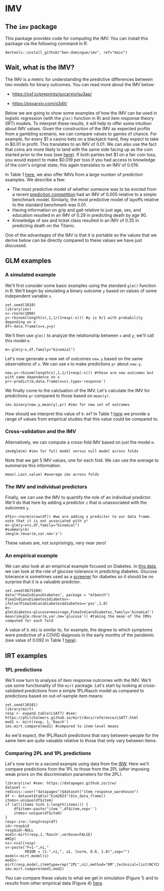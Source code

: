 # IMV
## The `imv` package
This package provides code for computing the IMV. You can install this package via the following command in R:
```
devtools::install_github("ben-domingue/imv", ref="main")
```
## Wait, what is the IMV?
The IMV is a metric for understanding the predictive differences between two models for binary outcomes. You can read more about the IMV below:

- https://osf.io/preprints/socarxiv/gu3ap/

- https://psyarxiv.com/q3djt/

Below we are going to show some examples of how the IMV can be used in logistic regression (with the `glm()` function in R) and item response theory (IRT) models. To interpret these results, it will help to offer some intuition about IMV values. Given the construction of the IMV as expected profits from a gambling scenario, we can compare values to games of chance. For example, for every $1 a casino bets on a blackjack hand, they expect to take in $0.01 in profit. This translates to an IMV of 0.01. We can also use the fact that coins are more likely to land with the same side facing up as the coin started prior to the toss (see [here](https://arxiv.org/abs/2310.04153)). If both parties bet $1 on a fair coin toss, you would expect to make $0.019 per toss if you had access to knowledge of the coin's original state; this again translates to an IMV of 0.019. 

In Table 1 [here](https://osf.io/preprints/socarxiv/gu3ap/), we also offer IMVs from a large number of prediction examples. We describe a few:
- The most predictive model of whether someone was to be evicted from a recent [prediction competition](https://www.fragilefamilieschallenge.org/) had an IMV of 0.005 relative to a simple benchmark model. Similarly, the most predictive model of layoffs relative to the standard benchmark was 0.01. 
- Having information on grip and gait relative to just age, sex, and education resulted in an IMV of 0.29 in predicting death by age 90.
- Knowledge of sex and ticket class resulted in an IMV of 0.35 in predicting death on the Titanic.

One of the advantages of the IMV is that it is portable so the values that we derive below can be directly compared to these values we have just discussed. 

## GLM examples
### A simulated example

We'll first consider some basic examples using the standard `glm()` function in R. We'll begin by simulating a binary outcome `y` based on values of some independent variable `x`. 

```
set.seed(1010)
library(imv)
x<-rnorm(1000)
y<-rbinom(length(x),1,1/(1+exp(-x))) #y is 0/1 with probability depending on x
df<-data.frame(x=x,y=y)
```
We'll then use `glm()` to analyze the relationship between `x` and `y`; we'll call this model `m`.
```
m<-glm(y~x,df,family="binomial") 
```
Let's now generate a new set of outcomes `new.y` based on the same observations of `x`. We can use `m` to make predictions `pr` about `new.y`.
```
new.y<-rbinom(length(x),1,1/(1+exp(-x))) #these are new outcomes but with same dependence on x
pr<-predict(m,data.frame(x=x),type='response')
```
We finally come to the calcluation of the IMV. Let's calculate the IMV for predictions `pr` compared to those based on `mean(y)`.
```
imv.binary(new.y,mean(y),pr) #imv for new set of outcomes
```
How should we interpret this value of `0.44`? In Table 1 [here](https://osf.io/preprints/socarxiv/gu3ap) we provide a range of values from empirical studies that this value could be compared to. 

### Cross-validation and the IMV
Alternatively, we can compute a cross-fold IMV based on just the model `m`.
```
imv0glm(m) #imv for full model versus null model across folds
```
Note that we get 5 IMV values, one for each fold. We can use the average to summarize this information. 
```
mean(.Last.value) #average imv across folds
```

### The IMV and individual predictors
Finally, we can use the IMV to quantify the role of an individual predictor. We'll do that here by adding a predictor `z` that is unassociated with the outcomes `y`.
```
df$z<-rnorm(nrow(df)) #we are adding a predictor to our data frame. note that it is not associated with y!
m<-glm(y~x+z,df,family="binomial")
#summary(m)
imvglm.rmvar(m,var.nm='z')
```
These values are, not surprisingly, very near zero!

### An empirical example
We can also look at an empirical example focused on Diabetes. In [this data](https://rdrr.io/cran/mlbench/man/PimaIndiansDiabetes.html), we can look at the role of glucose tolerance in predicting diabetes. Glucose tolerance is sometimes used as a [screener](https://www.mayoclinic.org/tests-procedures/glucose-tolerance-test/about/pac-20394296) for diabetes so it should be no surprise that it is a valuable predictor.
```
set.seed(8675309)
data("PimaIndiansDiabetes", package = "mlbench")
PimaIndiansDiabetes$diabetes<-ifelse(PimaIndiansDiabetes$diabetes=='pos',1,0)
m<-glm(diabetes~glucose+mass+age,PimaIndiansDiabetes,family='binomial')
mean(imvglm.rmvar(m,var.nm='glucose')) #taking the mean of the IMVs computed for each fold
```
A value of `0.081` is similar to, for example, the degree to which symptoms were predictive of a COVID diagnosis in the early months of the pandemic (see value of 0.092 in Table 1 [here](https://osf.io/preprints/socarxiv/gu3ap)). 

## IRT examples
### 1PL predictions
We'll now turn to analysis of item response outcomes with the IMV. We'll use some functionality of the `mirt` package. Let's start by looking at cross-validated predictions from a simple 1PL/Rasch model as compared to predictions based on out-of-sample item means:

```
set.seed(10101)
library(mirt)
resp <- expand.table(LSAT7) #see: https://philchalmers.github.io/mirt/docs/reference/LSAT7.html
mod1 <- mirt(resp, 1,'Rasch')
imv.mirt.compare(mod1) #compared to item-level means
```
As we'd expect, the 1PL/Rasch predictions that vary between-people for the same item are quite valuable relative to those that only vary between items. 

### Comparing 2PL and 1PL predictions
Let's now turn to a second example using data from the [IRW](https://datapages.github.io/irw/). Here we'll compare predictions from the 1PL to those from the 2PL (after imposing weak priors on the discrimination parameters for the 2PL).
```
library(irw) #see: https://datapages.github.io/irw/
dataset <- redivis::user("datapages")$dataset("item_response_warehouse")
df <- dataset$table("kim2023")$to_data_frame()
items<-unique(df$item)
if (all(items %in% 1:length(items))) {
    df$item<-paste("item_",df$item,sep='')
    items<-unique(df$item)
}
resp<-irw::long2resp(df)
id<-resp$id
resp$id<-NULL
mod1<-mirt(resp,1,'Rasch',verbose=FALSE)
##2pl
ni<-ncol(resp)
s<-paste("F=1-",ni,"
         PRIOR = (1-",ni,", a1, lnorm, 0.0, 1.0)",sep="")
model<-mirt.model(s)
mod2<-mirt(resp,model,itemtype=rep("2PL",ni),method="EM",technical=list(NCYCLES=10000),verbose=FALSE)
imv.mirt.compare(mod1,mod2)
```
You can compare these values to what we get in simulation (Figure 1) and to results from other empirical data (Figure 4) [here](https://osf.io/preprints/psyarxiv/q3djt).
